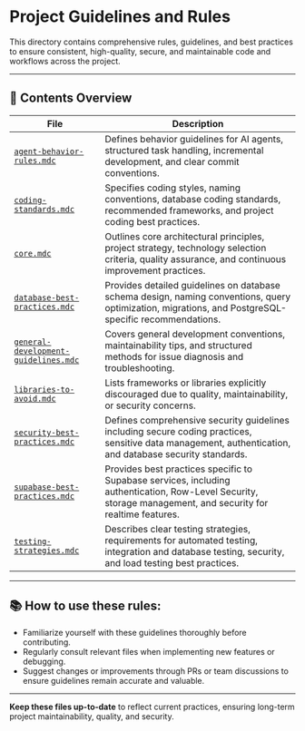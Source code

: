 # Project Guidelines and Rules

This directory contains comprehensive rules, guidelines, and best practices to ensure consistent, high-quality, secure, and maintainable code and workflows across the project.

---

## 📌 Contents Overview

| File                               | Description                                                |
|------------------------------------|------------------------------------------------------------|
| [`agent-behavior-rules.mdc`](agent-behavior-rules.mdc) | Defines behavior guidelines for AI agents, structured task handling, incremental development, and clear commit conventions. |
| [`coding-standards.mdc`](coding-standards.mdc)         | Specifies coding styles, naming conventions, database coding standards, recommended frameworks, and project coding best practices. |
| [`core.mdc`](core.mdc)                                 | Outlines core architectural principles, project strategy, technology selection criteria, quality assurance, and continuous improvement practices. |
| [`database-best-practices.mdc`](database-best-practices.mdc) | Provides detailed guidelines on database schema design, naming conventions, query optimization, migrations, and PostgreSQL-specific recommendations. |
| [`general-development-guidelines.mdc`](general-development-guidelines.mdc) | Covers general development conventions, maintainability tips, and structured methods for issue diagnosis and troubleshooting. |
| [`libraries-to-avoid.mdc`](libraries-to-avoid.mdc)     | Lists frameworks or libraries explicitly discouraged due to quality, maintainability, or security concerns. |
| [`security-best-practices.mdc`](security-best-practices.mdc) | Defines comprehensive security guidelines including secure coding practices, sensitive data management, authentication, and database security standards. |
| [`supabase-best-practices.mdc`](supabase-best-practices.mdc) | Provides best practices specific to Supabase services, including authentication, Row-Level Security, storage management, and security for realtime features. |
| [`testing-strategies.mdc`](testing-strategies.mdc)     | Describes clear testing strategies, requirements for automated testing, integration and database testing, security, and load testing best practices. |

---

## 📚 How to use these rules:

- Familiarize yourself with these guidelines thoroughly before contributing.
- Regularly consult relevant files when implementing new features or debugging.
- Suggest changes or improvements through PRs or team discussions to ensure guidelines remain accurate and valuable.

---

**Keep these files up-to-date** to reflect current practices, ensuring long-term project maintainability, quality, and security.
